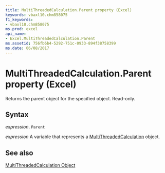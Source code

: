 ```yaml
---
title: MultiThreadedCalculation.Parent property (Excel)
keywords: vbaxl10.chm858075
f1_keywords:
- vbaxl10.chm858075
ms.prod: excel
api_name:
- Excel.MultiThreadedCalculation.Parent
ms.assetid: 756fb6b4-5292-751c-0933-894f38758399
ms.date: 06/08/2017
---
```



# MultiThreadedCalculation.Parent property (Excel)

Returns the parent object for the specified object. Read-only.


## Syntax

 _expression_. `Parent`

 _expression_ A variable that represents a [MultiThreadedCalculation](Excel.MultiThreadedCalculation.md) object.


## See also


[MultiThreadedCalculation Object](Excel.MultiThreadedCalculation.md)

